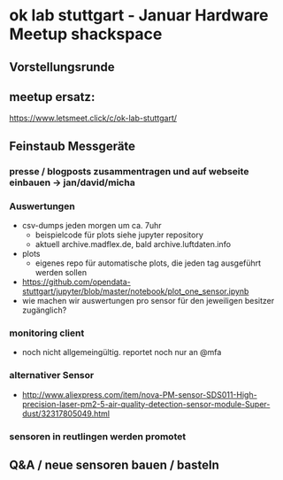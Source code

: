 # ok lab stuttgart - Januar Hardware Meetup shackspace

## Vorstellungsrunde

## meetup ersatz:

https://www.letsmeet.click/c/ok-lab-stuttgart/

## Feinstaub Messgeräte

### presse / blogposts zusammentragen und auf webseite einbauen -> jan/david/micha


### Auswertungen

- csv-dumps jeden morgen um ca. 7uhr
  - beispielcode für plots siehe jupyter repository
  - aktuell archive.madflex.de, bald archive.luftdaten.info
- plots
  - eigenes repo für automatische plots, die jeden tag ausgeführt werden sollen
- https://github.com/opendata-stuttgart/jupyter/blob/master/notebook/plot_one_sensor.ipynb
- wie machen wir auswertungen pro sensor für den jeweiligen besitzer zugänglich?

### monitoring client

- noch nicht allgemeingültig. reportet noch nur an @mfa

### alternativer Sensor

- http://www.aliexpress.com/item/nova-PM-sensor-SDS011-High-precision-laser-pm2-5-air-quality-detection-sensor-module-Super-dust/32317805049.html

### sensoren in reutlingen werden promotet


## Q&A / neue sensoren bauen / basteln
